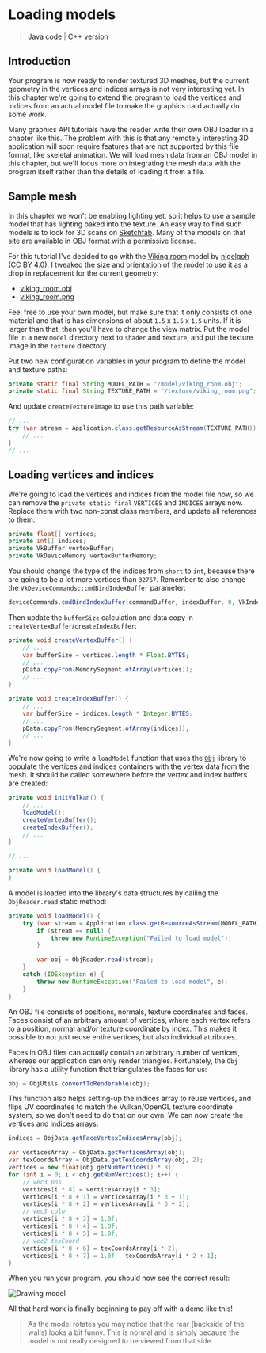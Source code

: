 # Loading models

> [Java code](https://github.com/chuigda/vulkan4j/tree/master/tutorial/src/main/java/tutorial/vulkan/part09/ch28/Main.java) | [C++ version](https://vulkan-tutorial.com/Loading_models)

## Introduction

Your program is now ready to render textured 3D meshes, but the current geometry in the vertices and indices arrays is not very interesting yet. In this chapter we're going to extend the program to load the vertices and indices from an actual model file to make the graphics card actually do some work.

Many graphics API tutorials have the reader write their own OBJ loader in a chapter like this. The problem with this is that any remotely interesting 3D application will soon require features that are not supported by this file format, like skeletal animation. We will load mesh data from an OBJ model in this chapter, but we'll focus more on integrating the mesh data with the program itself rather than the details of loading it from a file.

## Sample mesh 

In this chapter we won't be enabling lighting yet, so it helps to use a sample model that has lighting baked into the texture. An easy way to find such models is to look for 3D scans on [Sketchfab](https://sketchfab.com/). Many of the models on that site are available in OBJ format with a permissive license. 

For this tutorial I've decided to go with the [Viking room](https://sketchfab.com/3d-models/viking-room-a49f1b8e4f5c4ecf9e1fe7d81915ad38) model by [nigelgoh](https://sketchfab.com/nigelgoh) ([CC BY 4.0](https://web.archive.org/web/20200428202538/https://sketchfab.com/3d-models/viking-room-a49f1b8e4f5c4ecf9e1fe7d81915ad38)). I tweaked the size and orientation of the model to use it as a drop in replacement for the current geometry:

- [viking_room.obj](https://vulkan-tutorial.com/resources/viking_room.obj)
- [viking_room.png](https://vulkan-tutorial.com/resources/viking_room.png)

Feel free to use your own model, but make sure that it only consists of one material and that is has dimensions of about `1.5` x `1.5` x `1.5` units. If it is larger than that, then you'll have to change the view matrix. Put the model file in a new `model` directory next to `shader` and `texture`, and put the texture image in the `texture` directory.

Put two new configuration variables in your program to define the model and texture paths:

```java
private static final String MODEL_PATH = "/model/viking_room.obj";
private static final String TEXTURE_PATH = "/texture/viking_room.png";
```

And update `createTextureImage` to use this path variable:

```java
// ...
try (var stream = Application.class.getResourceAsStream(TEXTURE_PATH)) {
    // ...
}
// ...
```

## Loading vertices and indices

We're going to load the vertices and indices from the model file now, so we can remove the `private static final` `VERTICES` and `INDICES` arrays now. Replace them with two non-const class members, and update all references to them:

```java
private float[] vertices;
private int[] indices;
private VkBuffer vertexBuffer;
private VkDeviceMemory vertexBufferMemory;
```

You should change the type of the indices from `short` to `int`, because there are going to be a lot more vertices than `32767`. Remember to also change the `VkDeviceCommands::cmdBindIndexBuffer` parameter:

```java
deviceCommands.cmdBindIndexBuffer(commandBuffer, indexBuffer, 0, VkIndexType.UINT32);
```

Then update the `bufferSize` calculation and data copy in `createVertexBuffer`/`createIndexBuffer`:

```java
private void createVertexBuffer() {
    // ...
    var bufferSize = vertices.length * Float.BYTES;
    // ...
    pData.copyFrom(MemorySegment.ofArray(vertices));
    // ...
}

private void createIndexBuffer() {
    // ...
    var bufferSize = indices.length * Integer.BYTES;
    // ...
    pData.copyFrom(MemorySegment.ofArray(indices));
    // ...
}
```

We're now going to write a `loadModel` function that uses the [`Obj`](https://github.com/javagl/Obj) library to populate the vertices and indices containers with the vertex data from the mesh. It should be called somewhere before the vertex and index buffers are created:

```java
private void initVulkan() {
    // ...
    loadModel();
    createVertexBuffer();
    createIndexBuffer();
    // ...
}

// ...

private void loadModel() {
}
```

A model is loaded into the library's data structures by calling the `ObjReader.read` static method:

```java
private void loadModel() {
    try (var stream = Application.class.getResourceAsStream(MODEL_PATH)) {
        if (stream == null) {
            throw new RuntimeException("Failed to load model");
        }

        var obj = ObjReader.read(stream);
    }
    catch (IOException e) {
        throw new RuntimeException("Failed to load model", e);
    }
}
```

An OBJ file consists of positions, normals, texture coordinates and faces. Faces consist of an arbitrary amount of vertices, where each vertex refers to a position, normal and/or texture coordinate by index. This makes it possible to not just reuse entire vertices, but also individual attributes.

Faces in OBJ files can actually contain an arbitrary number of vertices, whereas our application can only render triangles. Fortunately, the `Obj` library has a utility function that triangulates the faces for us:

```java
obj = ObjUtils.convertToRenderable(obj);
``` 

This function also helps setting-up the indices array to reuse vertices, and flips UV coordinates to match the Vulkan/OpenGL texture coordinate system, so we don't need to do that on our own. We can now create the vertices and indices arrays:

```java
indices = ObjData.getFaceVertexIndicesArray(obj);

var verticesArray = ObjData.getVerticesArray(obj);
var texCoordsArray = ObjData.getTexCoordsArray(obj, 2);
vertices = new float[obj.getNumVertices() * 8];
for (int i = 0; i < obj.getNumVertices(); i++) {
    // vec3 pos
    vertices[i * 8] = verticesArray[i * 3];
    vertices[i * 8 + 1] = verticesArray[i * 3 + 1];
    vertices[i * 8 + 2] = verticesArray[i * 3 + 2];
    // vec3 color
    vertices[i * 8 + 3] = 1.0f;
    vertices[i * 8 + 4] = 1.0f;
    vertices[i * 8 + 5] = 1.0f;
    // vec2 texCoord
    vertices[i * 8 + 6] = texCoordsArray[i * 2];
    vertices[i * 8 + 7] = 1.0f - texCoordsArray[i * 2 + 1];
}
```

When you run your program, you should now see the correct result:

![Drawing model](../../images/drawing_model.png)

All that hard work is finally beginning to pay off with a demo like this!

> As the model rotates you may notice that the rear (backside of the walls) looks a bit funny. This is normal and is simply because the model is not really designed to be viewed from that side.
